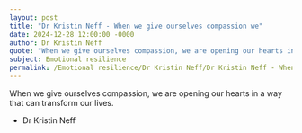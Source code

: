 ```yaml
---
layout: post
title: "Dr Kristin Neff - When we give ourselves compassion we"
date: 2024-12-28 12:00:00 -0000
author: Dr Kristin Neff
quote: "When we give ourselves compassion, we are opening our hearts in a way that can transform our lives."
subject: Emotional resilience
permalink: /Emotional resilience/Dr Kristin Neff/Dr Kristin Neff - When we give ourselves compassion we
---
```


When we give ourselves compassion, we are opening our hearts in a way that can transform our lives.

- Dr Kristin Neff
